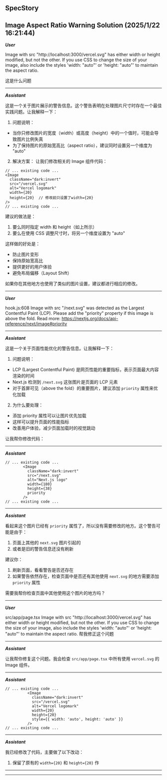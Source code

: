 ## SpecStory

## Image Aspect Ratio Warning Solution (2025/1/22 16:21:44)

_**User**_

Image with src "http://localhost:3000/vercel.svg" has either width or height modified, but not the other. If you use CSS to change the size of your image, also include the styles 'width: "auto"' or 'height: "auto"' to maintain the aspect ratio.

这是什么问题

---

_**Assistant**_

这是一个关于图片展示的警告信息。这个警告表明在处理图片尺寸时存在一个最佳实践问题。让我解释一下：

1. 问题说明：

- 当你只修改图片的宽度（width）或高度（height）中的一个值时，可能会导致图片比例失真
- 为了保持图片的原始宽高比（aspect ratio），建议同时设置另一个维度为 "auto"

2. 解决方案：
   让我们修改相关的 Image 组件代码：

```typescript:src/app/page.tsx
// ... existing code ...
<Image
  className="dark:invert"
  src="/vercel.svg"
  alt="Vercel logomark"
  width={20}
  height={20}  // 修改前只设置了width={20}
/>
// ... existing code ...
```

建议的做法是：

1. 要么同时指定 width 和 height（如上所示）
2. 要么在使用 CSS 调整尺寸时，将另一个维度设置为 "auto"

这样做的好处是：

- 防止图片变形
- 保持原始宽高比
- 提供更好的用户体验
- 避免布局偏移（Layout Shift）

如果你在其他地方也使用了类似的图片设置，建议都进行相应的修改。

---

_**User**_

hook.js:608 Image with src "/next.svg" was detected as the Largest Contentful Paint (LCP). Please add the "priority" property if this image is above the fold.
Read more: https://nextjs.org/docs/api-reference/next/image#priority

---

_**Assistant**_

这是一个关于页面性能优化的警告信息。让我解释一下：

1. 问题说明：

- LCP (Largest Contentful Paint) 是网页性能的重要指标，表示页面最大内容渲染的时间
- Next.js 检测到 `/next.svg` 这张图片是页面的 LCP 元素
- 对于首屏可见（above the fold）的重要图片，建议添加 `priority` 属性来优化加载

2. 为什么要处理：

- 添加 priority 属性可以让图片优先加载
- 这样可以提升页面的性能指标
- 改善用户体验，减少页面加载时的视觉跳动

让我帮你修改代码：

---

_**Assistant**_

```
// ... existing code ...
        <Image
          className="dark:invert"
          src="/next.svg"
          alt="Next.js logo"
          width={180}
          height={38}
          priority
        />
// ... existing code ...
```

---

_**Assistant**_

看起来这个图片已经有 `priority` 属性了，所以没有需要修改的地方。这个警告可能是由于：

1. 页面上其他的 `next.svg` 图片引起的
2. 或者是旧的警告信息还没有刷新

建议你：

1. 刷新页面，看看警告是否还存在
2. 如果警告依然存在，检查页面中是否还有其他使用 `next.svg` 的地方需要添加 `priority` 属性

需要我帮你检查页面中其他使用这个图片的地方吗？

---

_**User**_

src/app/page.tsx Image with src "http://localhost:3000/vercel.svg" has either width or height modified, but not the other. If you use CSS to change the size of your image, also include the styles 'width: "auto"' or 'height: "auto"' to maintain the aspect ratio. 帮我修正这个问题

---

_**Assistant**_

让我帮你修复这个问题。我会检查 `src/app/page.tsx` 中所有使用 `vercel.svg` 的 Image 组件。

---

_**Assistant**_

```
// ... existing code ...
          <Image
            className="dark:invert"
            src="/vercel.svg"
            alt="Vercel logomark"
            width={20}
            height={20}
            style={{ width: 'auto', height: 'auto' }}
          />
// ... existing code ...
```

---

_**Assistant**_

我已经修改了代码，主要做了以下改动：

1. 保留了原有的 `width={20}` 和 `height={20}` 作

---

---
